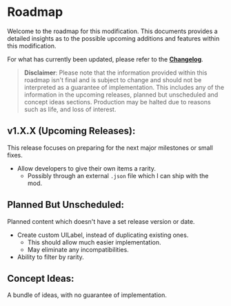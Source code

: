 # Roadmap

Welcome to the roadmap for this modification. This documents provides a detailed insights as to the possible upcoming additions and features within this modification.

For what has currently been updated, please refer to the [**Changelog**](CHANGELOG.md).

> **Disclaimer**: Please note that the information provided within this roadmap isn't final and is subject to change and should not be interpreted as a guarantee of implementation. This includes any of the information in the upcoming releases, planned but unscheduled and concept ideas sections. Production may be halted due to reasons such as life, and loss of interest.

## v1.X.X (Upcoming Releases):

This release focuses on preparing for the next major milestones or small fixes.

 - Allow developers to give their own items a rarity.
	 - Possibly through an external `.json` file which I can ship with the mod.

## Planned But Unscheduled:

Planned content which doesn't have a set release version or date.

 - Create custom UILabel, instead of duplicating existing ones.
	 - This should allow much easier implementation.
	 - May eliminate any incompatibilities.
 - Ability to filter by rarity.

## Concept Ideas:

A bundle of ideas, with no guarantee of implementation.

